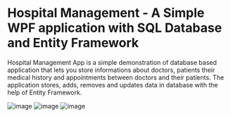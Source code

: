 # Hospital Management - A Simple WPF application with SQL Database and Entity Framework

Hospital Management App is a simple demonstration of database based application that lets you store informations about doctors, patients their medical history
and appointments between doctors and their patients.
The application stores, adds, removes and updates data in database with the help of Entity Framework.

![image](https://user-images.githubusercontent.com/42476893/109960970-ad33a800-7ce9-11eb-8865-6332357ef375.png)
![image](https://user-images.githubusercontent.com/42476893/109961061-c89eb300-7ce9-11eb-9f0f-e416bc60e46a.png)
![image](https://user-images.githubusercontent.com/42476893/109961134-deac7380-7ce9-11eb-8517-02ad0f396548.png)

